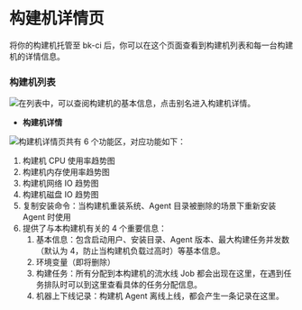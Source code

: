 # 构建机详情页



将你的构建机托管至 bk-ci 后，你可以在这个页面查看到构建机列表和每一台构建机的详情信息。

### 构建机列表 <a id="&#x6784;&#x5EFA;&#x673A;&#x5217;&#x8868;"></a>

![&#x5728;&#x5217;&#x8868;&#x4E2D;&#xFF0C;&#x53EF;&#x4EE5;&#x67E5;&#x9605;&#x6784;&#x5EFA;&#x673A;&#x7684;&#x57FA;&#x672C;&#x4FE1;&#x606F;&#xFF0C;&#x70B9;&#x51FB;&#x522B;&#x540D;&#x8FDB;&#x5165;&#x6784;&#x5EFA;&#x673A;&#x8BE6;&#x60C5;&#x3002;](../../.gitbook/assets/image%20%2834%29.png)

* **构建机详情**

![&#x6784;&#x5EFA;&#x673A;&#x8BE6;&#x60C5;&#x9875;&#x5171;&#x6709; 6 &#x4E2A;&#x529F;&#x80FD;&#x533A;&#xFF0C;&#x5BF9;&#x5E94;&#x529F;&#x80FD;&#x5982;&#x4E0B;&#xFF1A;](../../.gitbook/assets/image%20%2820%29.png)

1. 构建机 CPU 使用率趋势图
2. 构建机内存使用率趋势图
3. 构建机网络 IO 趋势图
4. 构建机磁盘 IO 趋势图
5. 复制安装命令：当构建机重装系统、Agent 目录被删除的场景下重新安装 Agent 时使用
6. 提供了与本构建机有关的 4 个重要信息：
   1. 基本信息：包含启动用户、安装目录、Agent 版本、最大构建任务并发数（默认为 4，防止当构建机负载过高时）等基本信息。
   2. 环境变量（即将删除）
   3. 构建任务：所有分配到本构建机的流水线 Job 都会出现在这里，在遇到任务排队时可以到这里查看具体的任务分配信息。
   4. 机器上下线记录：构建机 Agent 离线上线，都会产生一条记录在这里。

